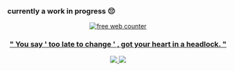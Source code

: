 ### currently a work in progress 😔

<div align=center><a href='https://www.counter12.com'><img src='https://www.counter12.com/img-bc7WD63a7Zz6Bw85-26.gif' border='0' alt='free web counter'>

### " You say ' too late to change ' , got your heart in a headlock. "

<img src="https://file.garden/Z27h4AbA8Ge0bepr/enta.gif"/>
<img src="https://gifcity.carrd.co/assets/images/gallery42/b42e60b6.gif?v=47652796"/>
